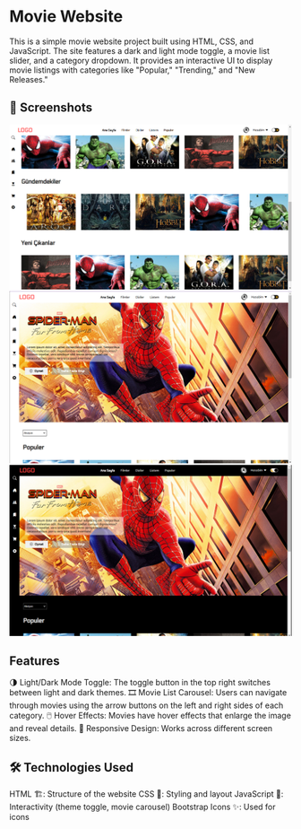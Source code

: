 # Movie Website
This is a simple movie website project built using HTML, CSS, and JavaScript. The site features a dark and light mode toggle, a movie list slider, and a category dropdown. It provides an interactive UI to display movie listings with categories like "Popular," "Trending," and "New Releases."


## 📸 Screenshots
![Homepage](img/body.png)
![Light mode](img/lightMode.png)
![Dark mode](img/darkMode.png)



## Features
🌗 Light/Dark Mode Toggle: The toggle button in the top right switches between light and dark themes.
🎞️ Movie List Carousel: Users can navigate through movies using the arrow buttons on the left and right sides of each category.
🖱️ Hover Effects: Movies have hover effects that enlarge the image and reveal details.
📱 Responsive Design: Works across different screen sizes.


## 🛠 Technologies Used
HTML 🏗️: Structure of the website
CSS 🎨: Styling and layout
JavaScript 🧩: Interactivity (theme toggle, movie carousel)
Bootstrap Icons ✨: Used for icons

